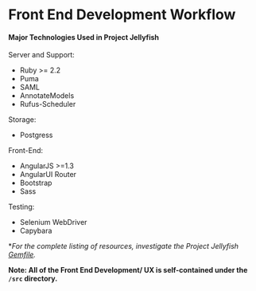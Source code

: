 Front End Development Workflow
============

#### Major Technologies Used in Project Jellyfish

Server and Support:
* Ruby >= 2.2
* Puma
* SAML
* AnnotateModels
* Rufus-Scheduler

Storage:
* Postgress

Front-End:
* AngularJS >=1.3
* AngularUI Router
* Bootstrap
* Sass

Testing:
* Selenium WebDriver
* Capybara

*_For the complete listing of resources, investigate the Project Jellyfish <a href="https://github.com/projectjellyfish/api/master/Gemfile" target="_blank">Gemfile</a>._

__Note: All of the Front End Development/ UX is self-contained under the `/src` directory.__ 

